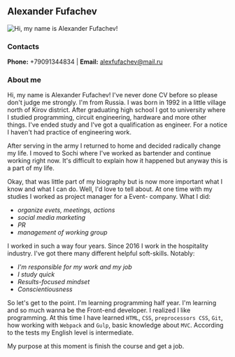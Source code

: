 ## Alexander Fufachev

![Hi, my name is Alexander Fufachev!](https://hhcdn.ru/photo/573096687.jpeg?t=1600414052&h=4paMKKQFD7btb8XgjOwX3Q)

### Contacts
**Phone:** +79091344834 | **Email:** alexfufachev@mail.ru

### About me

Hi, my name is Alexander Fufachev! I've never done CV before so please don't judge me strongly. I'm from Russia. I was born in 1992 in a little village north of Kirov district. After graduating high school I got to university where I studied programming, circuit engineering, hardware and more other things. I've ended study and I've got a qualification as engineer. For a notice I haven't had practice of engineering work.

After serving in the army I returned to home and decided radically change my life. I moved to Sochi where I've worked as bartender and continue working right now.
It's difficult to explain how it happened but anyway this is a part of my life.

Okay, that was little part of my biography but is now more important what I know and what I can do. Well, I'd love to tell about. At one time with my studies I worked as project manager for a Event- company. What I did:
- *organize evets, meetings, actions*
- *social media marketing*
- *PR*
- *management of working group*

I worked in such a way four years. Since 2016 I work in the hospitality industry. I've got there many different helpful soft-skills. Notably:
- *I'm responsible for my work and my job*
- *I study quick*
- *Results-focused mindset*
- *Conscientiousness*

So let's get to the point. I'm learning programming half year. I'm learning and so much wanna be the Front-end developer. I realized I like programming. At this time I have learned `HTML`, `CSS`, `preprocessors CSS`, `Git`, how working with `Webpack` and `Gulp`, basic knowledge about `MVC`. According to the tests my English level is intermediate.

My purpose at this moment is finish the course and get a job.